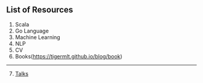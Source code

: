 ## List of Resources

1. Scala
2. Go Language
3. Machine Learning
4. NLP
5. CV
6. Books(https://tigermlt.github.io/blog/book)
-------------------------

7. [Talks](https://tigermlt.github.io/blog/talk)

